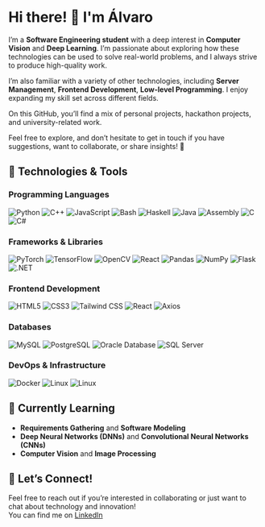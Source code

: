 # Hi there! 👋 I'm Álvaro

I’m a **Software Engineering student** with a deep interest in **Computer Vision** and **Deep Learning**. I’m passionate about exploring how these technologies can be used to solve real-world problems, and I always strive to produce high-quality work.

I’m also familiar with a variety of other technologies, including **Server Management**, **Frontend Development**, **Low-level Programming**. I enjoy expanding my skill set across different fields.

On this GitHub, you’ll find a mix of personal projects, hackathon projects, and university-related work.

Feel free to explore, and don’t hesitate to get in touch if you have suggestions, want to collaborate, or share insights! 🚀

## 🔧 Technologies & Tools
### Programming Languages
<div>
  <img src="https://img.shields.io/badge/-Python-3776AB?style=flat-square&logo=python&logoColor=white" alt="Python" />
  <img src="https://img.shields.io/badge/-C++-00599C?style=flat-square&logo=cplusplus&logoColor=white" alt="C++" />
  <img src="https://img.shields.io/badge/-JavaScript-F7DF1E?style=flat-square&logo=javascript&logoColor=black" alt="JavaScript" />
  <img src="https://img.shields.io/badge/-Bash-4EAA25?style=flat-square&logo=gnu-bash&logoColor=white" alt="Bash" />
  <img src="https://img.shields.io/badge/-Haskell-5e5086?style=flat-square&logo=haskell&logoColor=white" alt="Haskell" />
  <img src="https://img.shields.io/badge/-Java-007396?style=flat-square&logo=java&logoColor=white" alt="Java" />
  <img src="https://img.shields.io/badge/-Assembly-6E4C13?style=flat-square&logo=assemblyscript&logoColor=white" alt="Assembly" />
  <img src="https://img.shields.io/badge/-C-00599C?style=flat-square&logo=c&logoColor=white" alt="C" />
  <img src="https://img.shields.io/badge/-C%23-239120?style=flat-square&logo=c-sharp&logoColor=white" alt="C#" />
</div>

### Frameworks & Libraries
<div>
  <img src="https://img.shields.io/badge/-PyTorch-EE4C2C?style=flat-square&logo=pytorch&logoColor=white" alt="PyTorch" />
  <img src="https://img.shields.io/badge/-TensorFlow-FF6F00?style=flat-square&logo=tensorflow&logoColor=white" alt="TensorFlow" />
  <img src="https://img.shields.io/badge/-OpenCV-5C3EE8?style=flat-square&logo=opencv&logoColor=white" alt="OpenCV" />
  <img src="https://img.shields.io/badge/-React-61DAFB?style=flat-square&logo=react&logoColor=black" alt="React" />
  <img src="https://img.shields.io/badge/-Pandas-150458?style=flat-square&logo=pandas&logoColor=white" alt="Pandas" />
  <img src="https://img.shields.io/badge/-NumPy-013243?style=flat-square&logo=numpy&logoColor=white" alt="NumPy" />
  <img src="https://img.shields.io/badge/-Flask-000000?style=flat-square&logo=flask&logoColor=white" alt="Flask" />
  <img src="https://img.shields.io/badge/-Dot%20NET-512BD4?style=flat-square&logo=.net&logoColor=white" alt=".NET" />
</div>
</div>

### Frontend Development
<div>
  <img src="https://img.shields.io/badge/-HTML5-E34F26?style=flat-square&logo=html5&logoColor=white" alt="HTML5" />
  <img src="https://img.shields.io/badge/-CSS3-1572B6?style=flat-square&logo=css3&logoColor=white" alt="CSS3" />
  <img src="https://img.shields.io/badge/-Tailwind%20CSS-38B2AC?style=flat-square&logo=tailwind-css&logoColor=white" alt="Tailwind CSS" />
  <img src="https://img.shields.io/badge/-React-61DAFB?style=flat-square&logo=react&logoColor=black" alt="React" />
  <img src="https://img.shields.io/badge/-Axios-5A29E4?style=flat-square&logo=axios&logoColor=white" alt="Axios" />
</div>


### Databases
<div>
  <img src="https://img.shields.io/badge/-MySQL-4479A1?style=flat-square&logo=mysql&logoColor=white" alt="MySQL" />
  <img src="https://img.shields.io/badge/-PostgreSQL-336791?style=flat-square&logo=postgresql&logoColor=white" alt="PostgreSQL" />
  <img src="https://img.shields.io/badge/-Oracle-FF0000?style=flat-square&logo=oracle&logoColor=white" alt="Oracle Database" />
  <img src="https://img.shields.io/badge/-SQL%20Server-CC2927?style=flat-square&logo=microsoft-sql-server&logoColor=white" alt="SQL Server" />

</div>

### DevOps & Infrastructure
<div>
  <img src="https://img.shields.io/badge/-Docker-2496ED?style=flat-square&logo=docker&logoColor=white" alt="Docker" />
  <img src="https://img.shields.io/badge/-Linux-FCC624?style=flat-square&logo=linux&logoColor=black" alt="Linux" />
  <img src="https://img.shields.io/badge/-Bash-4EAA25?style=flat-square&logo=gnu-bash&logoColor=white" alt="Linux" />
  
</div>


<!--
## 🚀 Featured Projects
- **[Project Name 1]** - Developed a [brief description, e.g., real-time object detection system using YOLOv5].  
- **[Project Name 2]** - Designed and deployed [brief description, e.g., a scalable backend for a web application].  
- **[Project Name 3]** - Built [brief description, e.g., a cross-platform mobile app for productivity tracking].
-->

## 🌱 Currently Learning
- **Requirements Gathering** and **Software Modeling**
- **Deep Neural Networks (DNNs)** and **Convolutional Neural Networks (CNNs)**
- **Computer Vision** and **Image Processing**


## 💬 Let’s Connect!
Feel free to reach out if you’re interested in collaborating or just want to chat about technology and innovation!  
You can find me on [LinkedIn](https://www.linkedin.com/in/alvaro-jimenez-martinez-0981b0334/)
